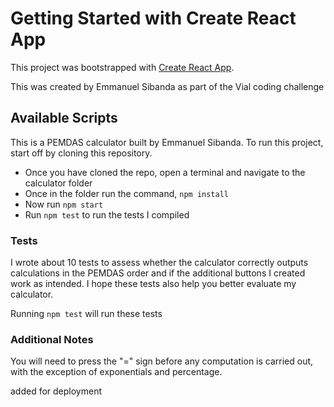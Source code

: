 # Getting Started with Create React App

This project was bootstrapped with [Create React App](https://github.com/facebook/create-react-app).

This was created by Emmanuel Sibanda as part of the Vial coding challenge

## Available Scripts

This is a PEMDAS calculator built by Emmanuel Sibanda. To run this project, start off by cloning this repository.

- Once you have cloned the repo, open a terminal and navigate to the calculator folder
- Once in the folder run the command, `npm install`
- Now run `npm start`
- Run `npm test` to run the tests I compiled

### Tests

I wrote about 10 tests to assess whether the calculator correctly outputs calculations in the PEMDAS order and if the additional buttons I created work as intended. I hope these tests also help you better evaluate my calculator.

Running `npm test` will run these tests

### Additional Notes

You will need to press the "=" sign before any computation is carried out, with the exception of exponentials and percentage.

added for deployment
